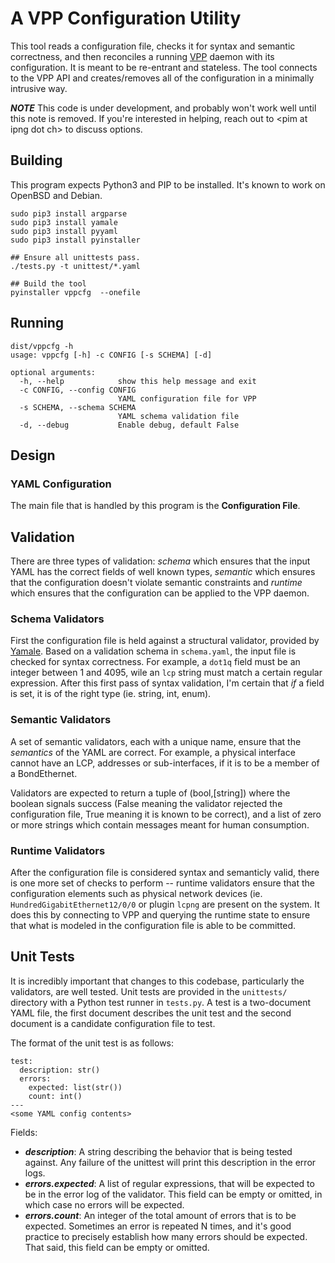 # A VPP Configuration Utility

This tool reads a configuration file, checks it for syntax and semantic correctness, and then
reconciles a running [VPP](https://fd.io/) daemon with its configuration. It is meant to be
re-entrant and stateless. The tool connects to the VPP API and creates/removes all of the
configuration in a minimally intrusive way.

***NOTE*** This code is under development, and probably won't work well until this note is removed.
If you're interested in helping, reach out to &lt;pim at ipng dot ch&gt; to discuss options.

## Building

This program expects Python3 and PIP to be installed. It's known to work on OpenBSD and Debian.

```
sudo pip3 install argparse
sudo pip3 install yamale
sudo pip3 install pyyaml
sudo pip3 install pyinstaller

## Ensure all unittests pass.
./tests.py -t unittest/*.yaml

## Build the tool
pyinstaller vppcfg  --onefile
```

## Running

```
dist/vppcfg -h
usage: vppcfg [-h] -c CONFIG [-s SCHEMA] [-d]

optional arguments:
  -h, --help            show this help message and exit
  -c CONFIG, --config CONFIG
                        YAML configuration file for VPP
  -s SCHEMA, --schema SCHEMA
                        YAML schema validation file
  -d, --debug           Enable debug, default False
```

## Design

### YAML Configuration

The main file that is handled by this program is the **Configuration File**.

## Validation

There are three types of validation: _schema_ which ensures that the input YAML has the correct
fields of well known types, _semantic_ which ensures that the configuration doesn't violate
semantic constraints and _runtime_ which ensures that the configuration can be applied to the
VPP daemon.

### Schema Validators

First the configuration file is held against a structural validator, provided by [Yamale](https://github.com/23andMe/Yamale/).
Based on a validation schema in `schema.yaml`, the input file is checked for syntax correctness.
For example, a `dot1q` field must be an integer between 1 and 4095, wile an `lcp` string must
match a certain regular expression. After this first pass of syntax validation, I'm certain that
_if_ a field is set, it is of the right type (ie. string, int, enum). 

### Semantic Validators

A set of semantic validators, each with a unique name, ensure that the _semantics_ of the YAML
are correct. For example, a physical interface cannot have an LCP, addresses or sub-interfaces,
if it is to be a member of a BondEthernet.

Validators are expected to return a tuple of (bool,[string]) where the boolean signals success
(False meaning the validator rejected the configuration file, True meaning it is known to be
correct), and a list of zero or more strings which contain messages meant for human consumption.

### Runtime Validators

After the configuration file is considered syntax and semanticly valid, there is one more set of
checks to perform -- runtime validators ensure that the configuration elements such as physical
network devices (ie. `HundredGigabitEthernet12/0/0` or plugin `lcpng` are present on the system.
It does this by connecting to VPP and querying the runtime state to ensure that what is modeled
in the configuration file is able to be committed.

## Unit Tests

It is incredibly important that changes to this codebase, particularly the validators, are well
tested. Unit tests are provided in the `unittests/` directory with a Python test runner in
`tests.py`. A test is a two-document YAML file, the first document describes the unit test
and the second document is a candidate configuration file to test.

The format of the unit test is as follows:
```
test:
  description: str()
  errors:
    expected: list(str())
    count: int()
---
<some YAML config contents>
```

Fields:
*   ***description***: A string describing the behavior that is being tested against. Any failure
    of the unittest will print this description in the error logs.
*   ***errors.expected***: A list of regular expressions, that will be expected to be in the error
    log of the validator. This field can be empty or omitted, in which case no errors will be
    expected.
*   ***errors.count***: An integer of the total amount of errors that is to be expected. Sometimes
    an error is repeated N times, and it's good practice to precisely establish how many errors
    should be expected. That said, this field can be empty or omitted.

